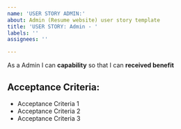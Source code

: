 ```yaml
---
name: 'USER STORY ADMIN:'
about: Admin (Resume website) user story template
title: 'USER STORY: Admin - '
labels: ''
assignees: ''

---
```


As a Admin I can **capability** so that I can **received benefit**

## Acceptance Criteria:
- Acceptance Criteria 1
- Acceptance Criteria 2
- Acceptance Criteria 3

